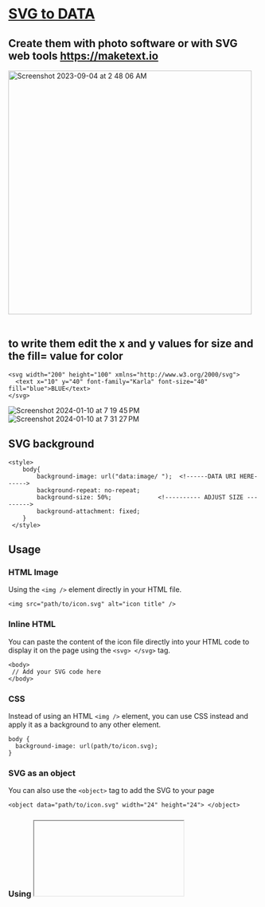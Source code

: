# <a href="https://svg2.jessejesse.com">SVG to DATA</a>
## Create them with photo software or with SVG web tools  [](https://maketext.io)https://maketext.io
<img width="489" alt="Screenshot 2023-09-04 at 2 48 06 AM" src="https://github.com/sudo-self/SVG/assets/119916323/a7d996b2-bb42-4f0a-9ad1-3e90f628f68f"><br><br>

## to write them edit the x and y values for size and the fill= value for color

```
<svg width="200" height="100" xmlns="http://www.w3.org/2000/svg">
  <text x="10" y="40" font-family="Karla" font-size="40" fill="blue">BLUE</text>
</svg>
```
![Screenshot 2024-01-10 at 7 19 45 PM](https://github.com/sudo-self/SVG/assets/119916323/e9a0e089-6b72-42b2-b3e5-5ddab5f3670f)
![Screenshot 2024-01-10 at 7 31 27 PM](https://github.com/sudo-self/SVG/assets/119916323/8629672c-e7b7-4f88-b85f-d75ab1270846)

## SVG background
```
<style>
    body{
        background-image: url("data:image/ ");  <!------DATA URI HERE------>
        background-repeat: no-repeat;
        background-size: 50%;             <!---------- ADJUST SIZE --------->
        background-attachment: fixed;
    }
 </style> 
```

## Usage

### HTML Image
Using the ```<img />``` element directly in your HTML file.
```
<img src="path/to/icon.svg" alt="icon title" />
```

### Inline HTML 
You can paste the content of the icon file directly into your HTML code to display it on the page using the ```<svg> </svg>``` tag.
```
<body>
 // Add your SVG code here
</body>
```

### CSS 
Instead of using an HTML ```<img />``` element, you can use CSS instead and apply it as a background to any other element.
```
body {
  background-image: url(path/to/icon.svg);
}
```

### SVG as an object
You can also use the ```<object>``` tag to add the SVG to your page
```
<object data="path/to/icon.svg" width="24" height="24"> </object>
```

### Using <iframe>
Keep in mind that using iframe is not recommended, because its hard to maintain
```
<iframe src="path/to/icon.svg"> </iframe>
```

### SVG as embed
Most of the modern browsers have deprecated plugins, so this is not recommended.
```
<embed src="path/to/icon.svg" />
```
